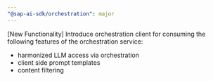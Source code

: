 ```yaml
---
"@sap-ai-sdk/orchestration": major
---
```


[New Functionality] Introduce orchestration client for consuming the following features of the orchestration service:
- harmonized LLM access via orchestration
- client side prompt templates
- content filtering
